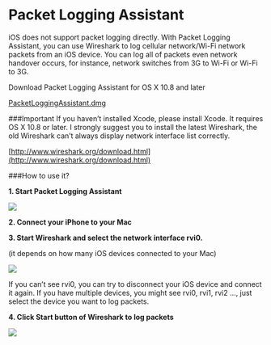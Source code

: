 Packet Logging Assistant
======================

iOS does not support packet logging directly. With Packet Logging Assistant, you can use Wireshark to log cellular network/Wi-Fi network packets from an iOS device.
You can log all of packets even network handover occurs, for instance, network switches from 3G to Wi-Fi or Wi-Fi to 3G. 

Download Packet Logging Assistant for OS X 10.8 and later


[PacketLoggingAssistant.dmg](http://www.unchartedworks.com/download/PacketLoggingAssistant-OSX-intel-64-bit.dmg)

###Important
If you haven’t installed Xcode, please install Xcode.
It requires OS X 10.8 or later.
I strongly suggest you to install the latest Wireshark, the old Wireshark can’t always display network interface list correctly.

[http://www.wireshark.org/download.html](http://www.wireshark.org/download.html)

###How to use it?

**1. Start Packet Logging Assistant**

![](http://www.unchartedworks.com/pla/files/pasted-graphic.jpg)

**2. Connect your iPhone to your Mac**

**3. Start Wireshark and select the network interface rvi0.**

(it depends on how many iOS devices connected to your Mac)

![](http://www.unchartedworks.com/pla/files/screen-shot-2013-07-14-at-18.20.53.png)

If you can’t see rvi0, you can try to disconnect your iOS device and connect it again.
If you have multiple devices, you might see rvi0, rvi1, rvi2 …, just select the device you want to log packets.

**4. Click Start button of Wireshark to log packets**

![](http://www.unchartedworks.com/pla/files/screen-shot-2013-07-14-at-18.36.59.png)
